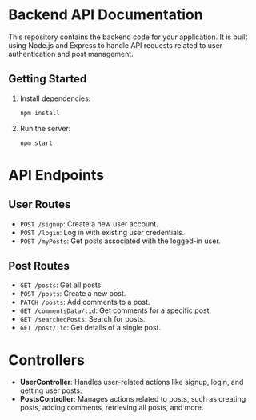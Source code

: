 # Backend API Documentation

This repository contains the backend code for your application. It is built using Node.js and Express to handle API requests related to user authentication and post management.

## Getting Started

1. Install dependencies:

   ```bash
   npm install
2. Run the server:

   ```bash
   npm start

# API Endpoints

## User Routes

- `POST /signup`: Create a new user account.
- `POST /login`: Log in with existing user credentials.
- `POST /myPosts`: Get posts associated with the logged-in user.

## Post Routes

- `GET /posts`: Get all posts.
- `POST /posts`: Create a new post.
- `PATCH /posts`: Add comments to a post.
- `GET /commentsData/:id`: Get comments for a specific post.
- `GET /searchedPosts`: Search for posts.
- `GET /post/:id`: Get details of a single post.

# Controllers

- **UserController**: Handles user-related actions like signup, login, and getting user posts.
- **PostsController**: Manages actions related to posts, such as creating posts, adding comments, retrieving all posts, and more.
